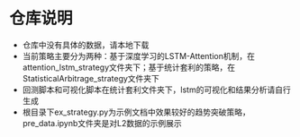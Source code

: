 # 仓库说明
- 仓库中没有具体的数据，请本地下载
- 当前策略主要分为两种：基于深度学习的LSTM-Attention机制，在attention_lstm_strategy文件夹下；基于统计套利的策略，在StatisticalArbitrage_strategy文件夹下
- 回测脚本和可视化脚本在统计套利文件夹下，lstm的可视化和结果分析请自行生成
- 根目录下ex_strategy.py为示例文档中效果较好的趋势突破策略，pre_data.ipynb文件夹是对L2数据的示例展示